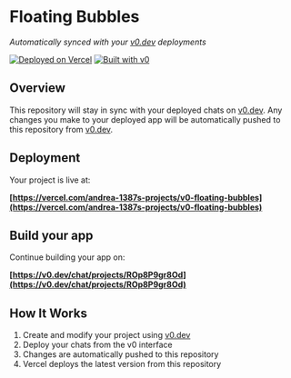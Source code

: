 # Floating Bubbles

*Automatically synced with your [v0.dev](https://v0.dev) deployments*

[![Deployed on Vercel](https://img.shields.io/badge/Deployed%20on-Vercel-black?style=for-the-badge&logo=vercel)](https://vercel.com/andrea-1387s-projects/v0-floating-bubbles)
[![Built with v0](https://img.shields.io/badge/Built%20with-v0.dev-black?style=for-the-badge)](https://v0.dev/chat/projects/ROp8P9gr8Od)

## Overview

This repository will stay in sync with your deployed chats on [v0.dev](https://v0.dev).
Any changes you make to your deployed app will be automatically pushed to this repository from [v0.dev](https://v0.dev).

## Deployment

Your project is live at:

**[https://vercel.com/andrea-1387s-projects/v0-floating-bubbles](https://vercel.com/andrea-1387s-projects/v0-floating-bubbles)**

## Build your app

Continue building your app on:

**[https://v0.dev/chat/projects/ROp8P9gr8Od](https://v0.dev/chat/projects/ROp8P9gr8Od)**

## How It Works

1. Create and modify your project using [v0.dev](https://v0.dev)
2. Deploy your chats from the v0 interface
3. Changes are automatically pushed to this repository
4. Vercel deploys the latest version from this repository